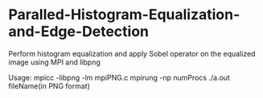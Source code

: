 # Paralled-Histogram-Equalization-and-Edge-Detection
Perform histogram equalization and apply Sobel operator on the equalized image using MPI and libpng

Usage: mpicc -libpng -lm mpiPNG.c
       mpirung -np numProcs ./a.out fileName(in PNG format)
